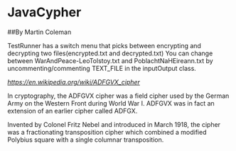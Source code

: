 # JavaCypher
##By Martin Coleman 


TestRunner has a switch menu that picks between encrypting and decrypting two files(encrypted.txt and decrypted.txt)
You can change between WarAndPeace-LeoTolstoy.txt and PoblachtNaHEireann.txt by uncommenting/commenting TEXT_FILE in the inputOutput class.

*https://en.wikipedia.org/wiki/ADFGVX_cipher*


In cryptography, the ADFGVX cipher was a field cipher used by the German Army on the Western Front during World War I. ADFGVX was in fact an extension of an earlier cipher called ADFGX.

Invented by Colonel Fritz Nebel and introduced in March 1918, the cipher was a fractionating transposition cipher which combined a modified Polybius square with a single columnar transposition.

